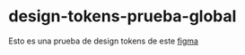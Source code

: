 # design-tokens-prueba-global

Esto es una prueba de design tokens de este [figma](https://u3302489.ct.sendgrid.net/ls/click?upn=5jn-2BNVr6mWrJbcZ1z4kro7M6z5QR1ou6Ifo3fveA4sj9MAwgMtCBBKxWv1E7HKn2wbH01mM-2B9HdDcEfHN4qcp3esX9dfaStvQriVkt8tS-2BziEtG31b4CcFl0r79FQRu-2BP62l_4JOw3txGRZw5-2FpQccVsjh0sbYeG4tsFVwKVFiji3pj6T1tvpvfE9HYy-2BfH6GQdrVpoERKVTDWE60YLC7k8vzIKR-2B6mCIbGRnalNe-2BpRhBTWvVWcfdwwV832NtC7lO2l4DbZkE4tbuSIg2-2FH2n1Ny9-2FFPDJBVyhqkt-2FAZOkub4DMU1Uv1p-2FUJXGzw2afgza7UqXLow1N8Y-2BYpQyR2EyOea0RTLpZ6KdHK6G8KFRVJTEdi-2BpjB6uyHau8KEQKR3pD8Dgjw1HdTebCkya5JL-2Bp1kw-3D-3D)
